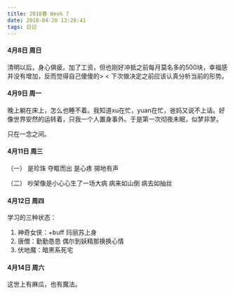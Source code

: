 ```yaml
---
title: 2018春 Week 7
date: 2018-04-20 13:28:41
tags: 日记
---
```

#### 4月8日 周日
清明以后，身心俱疲。加了工资，但也刚好冲抵之前每月莫名多的500块，幸福感并没有增加，反而觉得自己傻傻的> < 下次做决定之前应该认真分析当前的形势。

#### 4月9日 周一
晚上躺在床上，怎么也睡不着。我知道xu在忙，yuan在忙，爸妈又说不上话。好像世界安然的运转着，只我一个人置身事外。于是第一次彻夜未眠，似梦非梦。

只在一念之间。


#### 4月11日 周三
（一）
是珍珠 夺眶而出
是心疼 掷地有声

（二）
吵架像是小心心生了一场大病
病来如山倒
病去如抽丝


#### 4月12日 周四
学习的三种状态：
1. 神奇女侠：+buff 玛丽苏上身
2. 唐僧：勤勤恳恳 偶尔到妖精那换换心情
3. 伏地魔：暗黑系死宅

#### 4月14日 周六
这世上有麻瓜，也有魔法。











